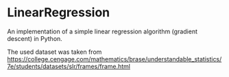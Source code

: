 # LinearRegression
An implementation of a simple linear regression algorithm (gradient descent) in Python.

The used dataset was taken from https://college.cengage.com/mathematics/brase/understandable_statistics/7e/students/datasets/slr/frames/frame.html
